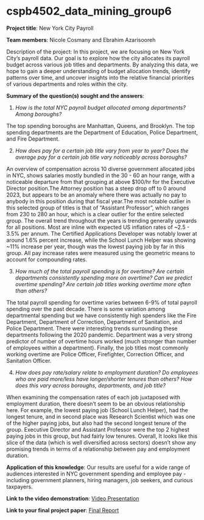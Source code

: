 # cspb4502_data_mining_group6

**Project title**: New York City Payroll

**Team members**: Nicole Cosmany and Ebrahim Azarisooreh

Description of the project: In this project, we are focusing  on New York City’s payroll data. Our goal is to explore how the city allocates its payroll budget across various job titles and departments. By analyzing this data, we hope to gain a deeper understanding of budget allocation trends, identify patterns over time, and uncover insights into the relative financial priorities of various departments and roles within the city. 

**Summary of the question(s) sought and the answers**:
1. *How is the total NYC payroll budget allocated among departments? Among boroughs?* <br>

The top spending boroughs are Manhattan, Queens, and Brooklyn. The top spending departments are the Department of Education, Police Department, and Fire Department. 

2. *How does pay for a certain job title vary from year to year? Does the average pay for a certain job title vary noticeably across boroughs?* <br>

An overview of compensation across 10 diverse government allocated jobs in NYC, shows salaries mostly bundled in the 30 - 60 an hour range, with a noticeable departure from that grouping at above $100/hr for the Executive Director position.The Attorney position has a steep drop off to 0 around 2023, but appears to be an anomaly where there was actually no pay to anybody in this position during that fiscal year.The most notable outlier in this selected group of titles is that of “Assistant Professor”, which ranges from 230 to 280 an hour, which is a clear outlier for the entire selected group.
The overall trend throughout the years is trending generally upwards for all positions. Most are inline with expected US inflation rates of ~2.5 - 3.5% per annum. The Certified Applications Developer was notably lower at around 1.6% percent increase, while the School Lunch Helper was showing ~11% increase per year, though was the lowest paying job by far in this group. All pay increase rates were measured using the geometric means to account for compounding rates.


3. *How much of the total payroll spending is for overtime? Are certain departments consistently spending more on overtime? Can we predict overtime spending? Are certain job titles working overtime more often than others?* <br>

The total payroll spending for overtime varies between 6-9% of total payroll spending over the past decade. There is some variation among departmental spending but we have consistently high spenders like the Fire Department, Department of Correction, Department of Sanitation, and Police Department. There were interesting trends surrounding these departments following the 2020 pandemic. Department was a very strong predictor of number of overtime hours worked (much stronger than number of employees within a department). Finally, the job titles most commonly working overtime are Police Officer, Firefighter, Correction Officer, and Sanitation Officer.

4. *How does pay rate/salary relate to employment duration? Do employees who are paid more/less have longer/shorter tenures than others? How does this vary across boroughs, departments, and job title?* <br>

When  examining the compensation rates of each job juxtaposed with employment duration, there doesn’t seem to be an obvious relationship here. For example, the lowest paying job (School Lunch Helper), had the longest tenure, and in second place was Research Scientist which was one of the higher paying jobs, but also had the second longest tenure of the group. Executive Director and Assistant Professor were the top 2 highest paying jobs in this group, but had fairly low tenures. Overall, It looks like this slice of the data (which is well diversified across sectors) doesn’t show any promising trends in terms of a relationship between pay and employment duration.

**Application of this knowledge**: Our results are useful for a wide range of audiences interested in NYC government spending and employee pay - including government planners, hiring managers, job seekers, and curious taxpayers. 

**Link to the video demonstration**: [Video Presentation]("Group6_Nyc_Payroll_6_Video.mp4")

**Link to your final project paper**: [Final Report]("Group6_NYCPayroll_Part4.docx.pdf")
